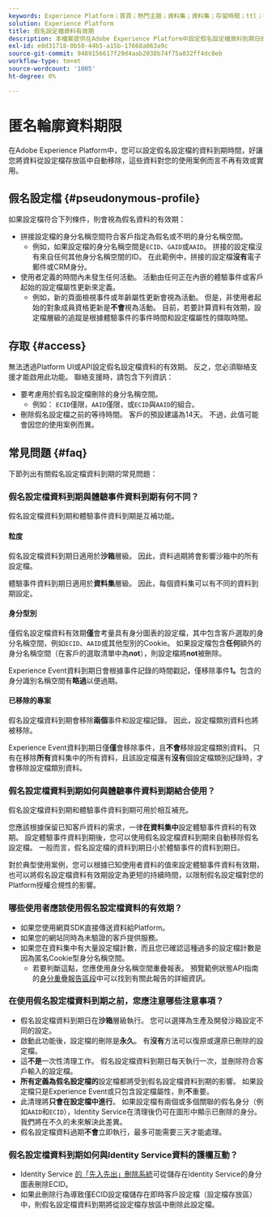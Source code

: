 ```yaml
---
keywords: Experience Platform；首頁；熱門主題；資料集；資料集；存留時間；ttl；存留時間；假名；假名設定檔；資料有效期；有效期；
solution: Experience Platform
title: 假名設定檔資料有效期
description: 本檔案提供在Adobe Experience Platform中設定假名設定檔資料到期日的一般指引。
exl-id: e8d31718-0b50-44b5-a15b-17668a063a9c
source-git-commit: 9489156617f29d4aab2038b74f75a832ff4dc8eb
workflow-type: tm+mt
source-wordcount: '1005'
ht-degree: 0%

---
```


# 匿名輪廓資料期限

在Adobe Experience Platform中，您可以設定假名設定檔的資料到期時間，好讓您將資料從設定檔存放區中自動移除，這些資料對您的使用案例而言不再有效或實用。

## 假名設定檔 {#pseudonymous-profile}

如果設定檔符合下列條件，則會視為假名資料的有效期：

- 拼接設定檔的身分名稱空間符合客戶指定為假名或不明的身分名稱空間。
   - 例如，如果設定檔的身分名稱空間是`ECID`、`GAID`或`AAID`。 拼接的設定檔沒有來自任何其他身分名稱空間的ID。 在此範例中，拼接的設定檔&#x200B;**沒有**&#x200B;電子郵件或CRM身分。
- 使用者定義的時間內未發生任何活動。 活動由任何正在內嵌的體驗事件或客戶起始的設定檔屬性更新來定義。
   - 例如，新的頁面檢視事件或年齡屬性更新會視為活動。 但是，非使用者起始的對象成員資格更新是&#x200B;**不會**&#x200B;視為活動。 目前，若要計算資料有效期，設定檔層級的追蹤是根據體驗事件的事件時間和設定檔屬性的擷取時間。

## 存取 {#access}

無法透過Platform UI或API設定假名設定檔資料的有效期。 反之，您必須聯絡支援才能啟用此功能。 聯絡支援時，請包含下列資訊：

- 要考慮用於假名設定檔刪除的身分名稱空間。
   - 例如： `ECID`僅限，`AAID`僅限，或`ECID`與`AAID`的組合。
- 刪除假名設定檔之前的等待時間。 客戶的預設建議為14天。 不過，此值可能會因您的使用案例而異。

## 常見問題 {#faq}

下節列出有關假名設定檔資料到期的常見問題：

### 假名設定檔資料到期與體驗事件資料到期有何不同？

假名設定檔資料到期和體驗事件資料到期是互補功能。

#### 粒度

假名設定檔資料到期日適用於&#x200B;**沙箱**&#x200B;層級。 因此，資料過期將會影響沙箱中的所有設定檔。

體驗事件資料到期日適用於&#x200B;**資料集**&#x200B;層級。 因此，每個資料集可以有不同的資料到期設定。

#### 身分型別

僅假名設定檔資料有效期&#x200B;**僅**&#x200B;會考量具有身分圖表的設定檔，其中包含客戶選取的身分名稱空間，例如`ECID`、`AAID`或其他型別的Cookie。 如果設定檔包含&#x200B;**任何**&#x200B;額外的身分名稱空間（在客戶的選取清單中為&#x200B;**not**），則設定檔將&#x200B;**not**&#x200B;被刪除。

Experience Event資料到期日會根據事件記錄的時間戳記，僅移除事件&#x200B;**1。**&#x200B;包含的身分識別名稱空間有&#x200B;**略過**&#x200B;以便過期。

#### 已移除的專案

假名設定檔資料到期會移除&#x200B;**兩個**&#x200B;事件和設定檔記錄。 因此，設定檔類別資料也將被移除。

Experience Event資料到期日僅&#x200B;**僅**&#x200B;會移除事件，且&#x200B;**不會**&#x200B;移除設定檔類別資料。 只有在移除&#x200B;**所有**&#x200B;資料集中的所有資料，且該設定檔還有&#x200B;**沒有**&#x200B;個設定檔類別記錄時，才會移除設定檔類別資料。

### 假名設定檔資料到期如何與體驗事件資料到期結合使用？

假名設定檔資料到期和體驗事件資料到期可用於相互補充。

您應該根據保留已知客戶資料的需求，一律&#x200B;**在資料集中**&#x200B;設定體驗事件資料的有效期。 設定體驗事件資料到期後，您可以使用假名設定檔資料到期來自動移除假名設定檔。 一般而言，假名設定檔的資料到期日小於體驗事件的資料到期日。

對於典型使用案例，您可以根據已知使用者資料的值來設定體驗事件資料有效期，也可以將假名設定檔資料有效期設定為更短的持續時間，以限制假名設定檔對您的Platform授權合規性的影響。

### 哪些使用者應該使用假名設定檔資料的有效期？

- 如果您使用網頁SDK直接傳送資料給Platform。
- 如果您的網站同時為未驗證的客戶提供服務。
- 如果您在資料集中有大量設定檔計數，而且您已確認這種過多的設定檔計數是因為匿名Cookie型身分名稱空間。
   - 若要判斷這點，您應使用身分名稱空間重疊報表。 預覽範例狀態API指南的[身分重疊報告區段](./api/preview-sample-status.md#identity-overlap-report)中可以找到有關此報告的詳細資訊。

### 在使用假名設定檔資料到期之前，您應注意哪些注意事項？

- 假名設定檔資料到期日在&#x200B;**沙箱**&#x200B;層級執行。 您可以選擇為生產及開發沙箱設定不同的設定。
- 啟動此功能後，設定檔的刪除是&#x200B;**永久**。 有&#x200B;**沒有**&#x200B;方法可以復原或還原已刪除的設定檔。
- 這&#x200B;**不是**&#x200B;一次性清理工作。 假名設定檔資料到期日每天執行一次，並刪除符合客戶輸入的設定檔。
- **所有定義為假名設定檔的**&#x200B;設定檔都將受到假名設定檔資料到期的影響。 如果設定檔只是Experience Event或只包含設定檔屬性，則&#x200B;**不**&#x200B;重要。
- 此清理將&#x200B;**只會在設定檔中進行**。 如果設定檔有兩個或多個關聯的假名身分（例如`AAID`和`ECID`），Identity Service在清理後仍可在圖形中顯示已刪除的身分。 我們將在不久的未來解決此差異。
- 假名設定檔資料過期&#x200B;**不會**&#x200B;立即執行，最多可能需要三天才能處理。

### 假名設定檔資料到期如何與Identity Service資料的護欄互動？

- Identity Service [的「先入先出」刪除系統](../identity-service/guardrails.md)可從儲存在Identity Service的身分圖表刪除ECID。
- 如果此刪除行為導致僅ECID設定檔儲存在即時客戶設定檔（設定檔存放區）中，則假名設定檔資料到期將從設定檔存放區中刪除此設定檔。
